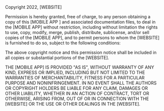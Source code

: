 Copyright 2022, [WEBSITE]

Permission is hereby granted, free of charge, to any person obtaining a copy of this [MOBILE APP ] and associated documentation files, to deal in the [MOBILE APP] without restriction, including without limitation the rights to use, copy, modify, merge, publish, distribute, sublicense, and/or sell copies of the [MOBILE APP], and to permit persons to whom the [WEBSITE] is furnished to do so, subject to the following conditions:

The above copyright notice and this permission notice shall be included in all copies or substantial portions of the [WEBSITE].

THE [MOBILE APP] IS PROVIDED "AS IS", WITHOUT WARRANTY OF ANY KIND, EXPRESS OR IMPLIED, INCLUDING BUT NOT LIMITED TO THE WARRANTIES OF MERCHANTABILITY, FITNESS FOR A PARTICULAR PURPOSE AND NONINFRINGEMENT. IN NO EVENT SHALL THE AUTHORS OR COPYRIGHT HOLDERS BE LIABLE FOR ANY CLAIM, DAMAGES OR OTHER LIABILITY, WHETHER IN AN ACTION OF CONTRACT, TORT OR OTHERWISE, ARISING FROM, OUT OF OR IN CONNECTION WITH THE [WEBSITE] OR THE USE OR OTHER DEALINGS IN THE [WEBSITE].